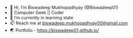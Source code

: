 - 👋 Hi, I’m Biswadeep Mukhopadhyay (@Biswadeep01)
- 👀 Computer Geek || Coder
- 🌱 I’m currently in learning state
- 📫 Reach me at biswadeep.mukhopadhyay00@gmail.com 
- 🌏 Portfolio - https://biswadeep01.github.io/
